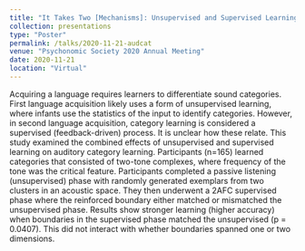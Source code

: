 ```yaml
---
title: "It Takes Two [Mechanisms]: Unsupervised and Supervised Learning of Auditory Categories"
collection: presentations
type: "Poster"
permalink: /talks/2020-11-21-audcat
venue: "Psychonomic Society 2020 Annual Meeting"
date: 2020-11-21
location: "Virtual"
---
```


Acquiring a language requires learners to differentiate sound categories. First language acquisition likely uses a form of unsupervised learning, where infants use the statistics of the input to identify categories. However, in second language acquisition, category learning is considered a supervised (feedback-driven) process. It is unclear how these relate. This study examined the combined effects of unsupervised and supervised learning on auditory category learning. Participants (n=165) learned categories that consisted of two-tone complexes, where frequency of the tone was the critical feature. Participants completed a passive listening (unsupervised) phase with randomly generated exemplars from two clusters in an acoustic space. They then underwent a 2AFC supervised phase where the reinforced boundary either matched or mismatched the unsupervised phase. Results show stronger learning (higher accuracy) when boundaries in the supervised phase matched the unsupervised (p = 0.0407). This did not interact with whether boundaries spanned one or two dimensions.

